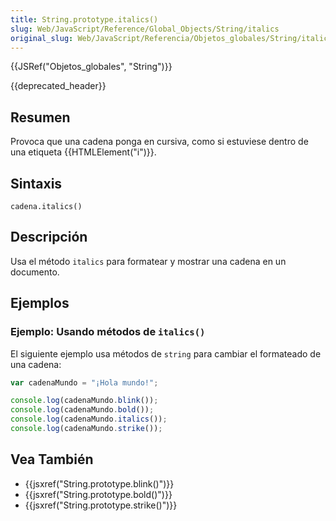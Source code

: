 ```yaml
---
title: String.prototype.italics()
slug: Web/JavaScript/Reference/Global_Objects/String/italics
original_slug: Web/JavaScript/Referencia/Objetos_globales/String/italics
---
```


{{JSRef("Objetos_globales", "String")}}

{{deprecated_header}}

## Resumen

Provoca que una cadena ponga en cursiva, como si estuviese dentro de una etiqueta {{HTMLElement("i")}}.

## Sintaxis

```
cadena.italics()
```

## Descripción

Usa el método `italics` para formatear y mostrar una cadena en un documento.

## Ejemplos

### Ejemplo: Usando métodos de `italics()`

El siguiente ejemplo usa métodos de `string` para cambiar el formateado de una cadena:

```js
var cadenaMundo = "¡Hola mundo!";

console.log(cadenaMundo.blink());
console.log(cadenaMundo.bold());
console.log(cadenaMundo.italics());
console.log(cadenaMundo.strike());
```

## Vea También

- {{jsxref("String.prototype.blink()")}}
- {{jsxref("String.prototype.bold()")}}
- {{jsxref("String.prototype.strike()")}}
